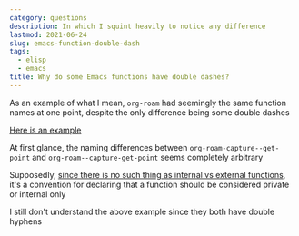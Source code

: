 ```yaml
---
category: questions
description: In which I squint heavily to notice any difference
lastmod: 2021-06-24
slug: emacs-function-double-dash
tags:
  - elisp
  - emacs
title: Why do some Emacs functions have double dashes?
---
```

As an example of what I mean, `org-roam` had seemingly the same function names at one point, despite the only difference being some double dashes

[Here is an example](https://github.com/org-roam/org-roam/blob/ba835ef6242caf23e60ab9de1aaf1f25d7e5841f/org-roam-capture.el#L236)

At first glance, the naming differences between `org-roam-capture--get-point` and `org-roam--capture-get-point` seems completely arbitrary

Supposedly, [since there is no such thing as internal vs external functions](https://emacs.stackexchange.com/questions/42286/double-hyphen-in-elisp-function-names), it's a convention for declaring that a function should be considered private or internal only

I still don't understand the above example since they both have double hyphens

